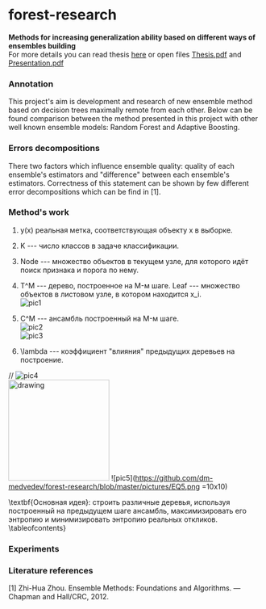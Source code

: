# forest-research  

**Methods for increasing generalization ability based on different ways of ensembles building**  
For more details you can read thesis [here](https://drive.google.com/file/d/1M7FgkAItIhg1ZWPQyGKXwgsgjx2zPRVL/view) or open files [Thesis.pdf](https://github.com/dm-medvedev/forest-research/blob/master/Thesis.pdf) and [Presentation.pdf](https://github.com/dm-medvedev/forest-research/blob/master/Presentation.pdf)

### Annotation  
This project's aim is development and research of new ensemble method based on decision trees maximally remote from each other.
Below can be found comparison between the method presented in this project  with other well known ensemble models: Random Forest and Adaptive Boosting.

### Errors decompositions  
There two factors which influence ensemble quality: quality of each ensemble's estimators and "difference" between each ensemble's estimators. Correctness of this statement can be shown by few different error decompositions which can be find in [1].

### Method's work  
1. y(x)  реальная метка, соответствующая объекту x в выборке.

2. K --- число классов в задаче классификации.

3. Node --- множество объектов в текущем узле, для которого идёт поиск признака и порога по нему.

4. T^M --- дерево, построенное на M-м шаге. Leaf --- множество объектов в листовом узле, в котором находится x_i.  
![pic1](https://github.com/dm-medvedev/forest-research/blob/master/pictures/EQ1.gif)

5. C^M --- ансамбль построенный на M-м шаге.  
![pic2](https://github.com/dm-medvedev/forest-research/blob/master/pictures/EQ2.gif)  
![pic3](https://github.com/dm-medvedev/forest-research/blob/master/pictures/EQ3.gif)  

6. \lambda --- коэффициент "влияния" предыдущих деревьев на построение.


// ![pic4](https://github.com/dm-medvedev/forest-research/blob/master/pictures/EQ4.png)   
<img src="https://github.com/dm-medvedev/forest-research/blob/master/pictures/EQ4.png" alt="drawing" width="200"/>
![pic5](https://github.com/dm-medvedev/forest-research/blob/master/pictures/EQ5.png =10x10)  



\textbf{Основная идея}: строить различные деревья, используя построенный на предыдущем шаге ансамбль, максимизировать его энтропию и минимизировать энтропию реальных откликов. 
\tableofcontents}

### Experiments  

### Literature references
[1] Zhi-Hua Zhou. Ensemble Methods: Foundations and Algorithms. — Chapman and Hall/CRC, 2012.
